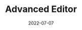 ---
layout:         page
title:          Advanced Editor
published:      true
date:           2022-07-07
modified:   	2022-07-07
order:          /bullet-chart/options/advanced-editor
---